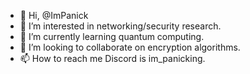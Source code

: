 - 👋 Hi, @ImPanick
- 👀 I’m interested in networking/security research.
- 🌱 I’m currently learning quantum computing.
- 💞️ I’m looking to collaborate on encryption algorithms.
- 📫 How to reach me Discord is im_panicking.

<!---
ImPanick/ImPanick is a ✨ special ✨ repository because its `README.md` (this file) appears on your GitHub profile.
You can click the Preview link to take a look at your changes.
--->
